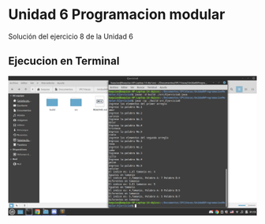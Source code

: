 # Unidad 6 Programacion modular
Solución del ejercicio 8 de la Unidad 6

## Ejecucion en Terminal

![Terminal](img.png)
